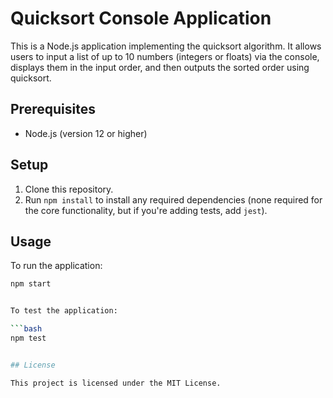 # Quicksort Console Application

This is a Node.js application implementing the quicksort algorithm. It allows users to input a list of up to 10 numbers (integers or floats) via the console, displays them in the input order, and then outputs the sorted order using quicksort.

## Prerequisites

- Node.js (version 12 or higher)

## Setup

1. Clone this repository.
2. Run `npm install` to install any required dependencies (none required for the core functionality, but if you're adding tests, add `jest`).

## Usage

To run the application:

```bash
npm start


To test the application:

```bash
npm test


## License

This project is licensed under the MIT License.
